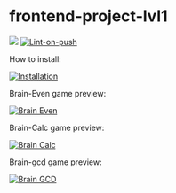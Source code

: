 # frontend-project-lvl1

<a href="https://codeclimate.com/github/dosh322/frontend-project-lvl1/maintainability"><img src="https://api.codeclimate.com/v1/badges/4f73a37e77c22518c7f8/maintainability" /></a>
[![Lint-on-push](https://github.com/dosh322/frontend-project-lvl1/workflows/Lint-on-push/badge.svg)](https://github.com/dosh322/frontend-project-lvl1/actions)

How to install:

[![Installation](https://asciinema.org/a/xLIR26UJZmskE0NmPNFGIdvxp.svg)](https://asciinema.org/a/xLIR26UJZmskE0NmPNFGIdvxp)

Brain-Even game preview:

[![Brain Even](https://asciinema.org/a/mgOei0DRpW3K7PacAN2oOHtWt.svg)](https://asciinema.org/a/mgOei0DRpW3K7PacAN2oOHtWt)


Brain-Calc game preview:

[![Brain Calc](https://asciinema.org/a/4XAuc3ekXXrEs9BUOd33gSQ3R.svg)](https://asciinema.org/a/4XAuc3ekXXrEs9BUOd33gSQ3R)

Brain-gcd game preview:

[![Brain GCD](https://asciinema.org/a/J6n0pta741iIpiKVmqbUELaY9.svg)](https://asciinema.org/a/J6n0pta741iIpiKVmqbUELaY9)
